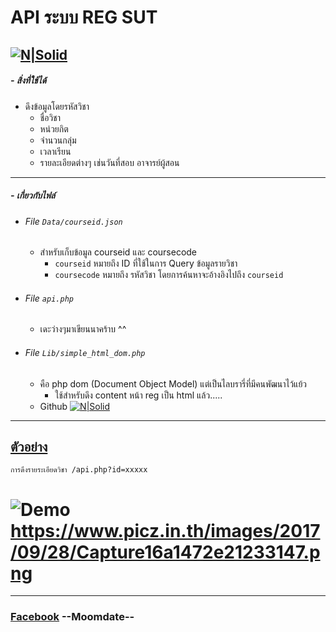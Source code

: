 # API ระบบ REG SUT

[![N|Solid](https://www.picz.in.th/images/2017/09/28/532742-128.png)](dsd)
------
##### - สิ่งที่ใช้ได้
  - ดึงข้อมูลโดยรหัสวิชา
    - ชื่อวิชา
    - หน่วยกิต
    - จำนวนกลุ่ม
    - เวลาเรียน
    - รายละเอียดต่างๆ เช่นวันที่สอบ อาจารย์ผู้สอน
------
##### - เกี่ยวกับไฟล์
- ###### File  ``Data/courseid.json``
    - สำหรับเก็บข้อมูล courseid และ coursecode
        - `courseid` หมายถึง ID ที่ใช้ในการ Query ข้อมูลรายวิชา
        - `coursecode` หมายถึง รหัสวิชา โดยการค้นหาจะอ้างอิงไปถึง `courseid`
- ###### File ``api.php``
    - เดะว่างๆมาเขียนนาคร้าบ ^^
- ###### File ``Lib/simple_html_dom.php``    
    - คือ php dom (Document Object Model) แต่เป็นไลบรารี่ที่มีคนพัฒนาไว้แย้ว
        - ใช้สำหรับดึง content หน้า reg เป็น html แล้ว.....
    - Github [![N|Solid](https://github.com/favicon.ico)](https://github.com/sunra/php-simple-html-dom-parser)
------

## [ตัวอย่าง](https://still-mountain-63520.herokuapp.com/api.php?id=110206)
``` 
การดึงรายระเอียดวิชา /api.php?id=xxxxx
```
# ![Demo](https://www.picz.in.th/images/2017/09/28/Capture16a1472e21233147.png)  https://www.picz.in.th/images/2017/09/28/Capture16a1472e21233147.png
***
### [Facebook](https://fb.com/moomdate) --Moomdate--